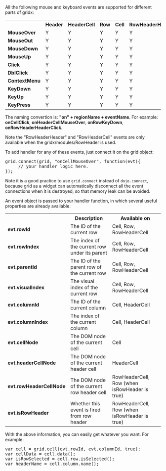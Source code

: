 All the following mouse and keyboard events are supported for different parts of gridx:

<table>
<tr><th></th><th>Header</th><th>HeaderCell</th><th>Row</th><th>Cell</th><th>RowHeaderHeader</th><th>RowHeaderCell</th></tr>
<tr><td><b>MouseOver</b></td><td>Y</td><td>Y</td><td>Y</td><td>Y</td><td>Y</td><td>Y</td></tr>
<tr><td><b>MouseOut</b></td><td>Y</td><td>Y</td><td>Y</td><td>Y</td><td>Y</td><td>Y</td></tr>
<tr><td><b>MouseDown</b></td><td>Y</td><td>Y</td><td>Y</td><td>Y</td><td>Y</td><td>Y</td></tr>
<tr><td><b>MouseUp</b></td><td>Y</td><td>Y</td><td>Y</td><td>Y</td><td>Y</td><td>Y</td></tr>
<tr><td><b>Click</b></td><td>Y</td><td>Y</td><td>Y</td><td>Y</td><td>Y</td><td>Y</td></tr>
<tr><td><b>DblClick</b></td><td>Y</td><td>Y</td><td>Y</td><td>Y</td><td>Y</td><td>Y</td></tr>
<tr><td><b>ContextMenu</b></td><td>Y</td><td>Y</td><td>Y</td><td>Y</td><td>Y</td><td>Y</td></tr>
<tr><td><b>KeyDown</b></td><td>Y</td><td>Y</td><td>Y</td><td>Y</td><td>Y</td><td>Y</td></tr>
<tr><td><b>KeyUp</b></td><td>Y</td><td>Y</td><td>Y</td><td>Y</td><td>Y</td><td>Y</td></tr>
<tr><td><b>KeyPress</b></td><td>Y</td><td>Y</td><td>Y</td><td>Y</td><td>Y</td><td>Y</td></tr>
</table>


The naming convertion is: <b>"on" + regionName + eventName</b>. 
For example: **onCellClick**, **onHeaderCellMouseOver**, **onRowKeyDown**, **onRowHeaderHeaderClick**.

Note the "RowHeaderHeader" and "RowHeaderCell" events are only available when the gridx/modules/RowHeader is used.

To add handler for any of these events, just connect it on the grid object:

<pre>
grid.connect(grid, "onCellMouseOver", function(evt){
     // your handler logic here.
});
</pre>

Note it is a good practice to use `grid.connect` instead of `dojo.connect`, because grid as a widget can automatically disconnect all the event connections when it is destroyed, so that memory leak can be avoided.

An event object is passed to your handler function, in which several useful properties are already available:

<table>
<tr><th></th><th>Description</th><th>Available on</th></tr>
<tr><td><b>evt.rowId</b></td><td>The ID of the current row</td><td>Cell, Row, RowHeaderCell</td></tr>
<tr><td><b>evt.rowIndex</b></td><td>The index of the current row under its parent</td><td>Cell, Row, RowHeaderCell</td></tr>
<tr><td><b>evt.parentId</b></td><td>The ID of the parent row of the current row</td><td>Cell, Row, RowHeaderCell</td></tr>
<tr><td><b>evt.visualIndex</b></td><td>The visual index of the current row</td><td>Cell, Row, RowHeaderCell</td></tr>
<tr><td><b>evt.columnId</b></td><td>The ID of the current column</td><td>Cell, HeaderCell</td></tr>
<tr><td><b>evt.columnIndex</b></td><td>The index of the current column</td><td>Cell, HeaderCell</td></tr>
<tr><td><b>evt.cellNode</b></td><td>The DOM node of the current cell</td><td>Cell</td></tr>
<tr><td><b>evt.headerCellNode</b></td><td>The DOM node of the current header cell</td><td>HeaderCell</td></tr>
<tr><td><b>evt.rowHeaderCellNode</b></td><td>The DOM node of the current row header cell</td><td>RowHeaderCell, Row (when isRowHeader is true)</td></tr>
<tr><td><b>evt.isRowHeader</b></td><td>Whether this event is fired from row header</td><td>RowHeaderCell, Row (when isRowHeader is true)</td></tr>
</table>

With the above information, you can easily get whatever you want. For example:

<pre>
var cell = grid.cell(evt.rowId, evt.columnId, true);
var cellData = cell.data();
var isRowSelected = cell.row.isSelected();
var headerName = cell.column.name();
</pre>